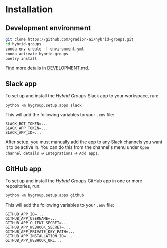 # Installation

## Development environment

```bash
git clone https://github.com/gradion-ai/hybrid-groups.git
cd hybrid-groups
conda env create -f environment.yml
conda activate hybrid-groups
poetry install
```

Find more details in [DEVELOPMENT.md](https://github.com/gradion-ai/hybrid-groups/blob/main/DEVELOPMENT.md).

## Slack app

To set up and install the *Hybrid Groups* Slack app to your workspace, run:

```shell
python -m hygroup.setup.apps slack
```

This will add the following variables to your `.env` file:

```env title=".env"
SLACK_BOT_TOKEN=...
SLACK_APP_TOKEN=...
SLACK_APP_ID=...
```

After setup, you must manually add the app to any Slack channels you want it to be active in. You can do this from the channel's menu under `Open channel details` -> `Integrations` -> `Add apps`.

## GitHub app

To set up and install the *Hybrid Groups* GitHub app in one or more repositories, run:

```shell
python -m hygroup.setup.apps github
```

This will add the following variables to your `.env` file:

```env title=".env"
GITHUB_APP_ID=...
GITHUB_APP_USERNAME=...
GITHUB_APP_CLIENT_SECRET=...
GITHUB_APP_WEBHOOK_SECRET=...
GITHUB_APP_PRIVATE_KEY_PATH=...
GITHUB_APP_INSTALLATION_ID=...
GITHUB_APP_WEBHOOK_URL...
```
